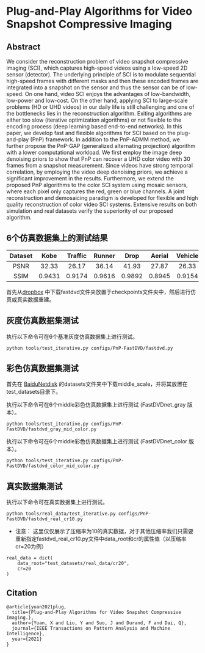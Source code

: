 # Plug-and-Play Algorithms for Video Snapshot Compressive Imaging
## Abstract
We consider the reconstruction problem of video snapshot compressive imaging (SCI), which captures high-speed videos using a low-speed 2D sensor (detector). The underlying principle of SCI is to modulate sequential high-speed frames with different masks and then these encoded frames are integrated into a snapshot on the sensor and thus the sensor can be of low-speed. On one hand, video SCI enjoys the advantages of low-bandwidth, low-power and low-cost. On the other hand, applying SCI to large-scale problems (HD or UHD videos) in our daily life is still challenging and one of the bottlenecks lies in the reconstruction algorithm. Exiting algorithms are either too slow (iterative optimization algorithms) or not flexible to the encoding process (deep learning based end-to-end networks). In this paper, we develop fast and flexible algorithms for SCI based on the plug-and-play (PnP) framework. In addition to the PnP-ADMM method, we further propose the PnP-GAP (generalized alternating projection) algorithm with a lower computational workload. We first employ the image deep denoising priors to show that PnP can recover a UHD color video with 30 frames from a snapshot measurement. Since videos have strong temporal correlation, by employing the video deep denoising priors, we achieve a significant improvement in the results. Furthermore, we extend the proposed PnP algorithms to the color SCI system using mosaic sensors, where each pixel only captures the red, green or blue channels. A joint reconstruction and demosaicing paradigm is developed for flexible and high quality reconstruction of color video SCI systems. Extensive results on both simulation and real datasets verify the superiority of our proposed algorithm.

## 6个仿真数据集上的测试结果
|Dataset|Kobe  |Traffic|Runner| Drop  | Aerial | Vehicle|Average|
|:----:|:----: |:----:|:-----:|:----:  | :-----:|:----: |:---:|
|PSNR | 32.33| 26.17 | 36.14|  41.93|  27.87 |  26.33 | 31.79 | 
|SSIM | 0.9431|0.9174|0.9616|0.9892 |0.8945  |0.9154 |0.9369| 

首先从[dropbox](https://www.dropbox.com/sh/96nf7jzabhqj4mh/AAB09QXrNGi_kujDDnWn6G32a?dl=0) 中下载fastdvd文件夹放置于checkpoints文件夹中，然后进行仿真或真实数据重建。

## 灰度仿真数据集测试
执行以下命令可在6个基准灰度仿真数据集上进行测试。
```
python tools/test_iterative.py configs/PnP-FastDVD/fastdvd.py 

```
## 彩色仿真数据集测试
首先在 [BaiduNetdisk](https://pan.baidu.com/s/1wRMBsYoyVFFsEI5-lTPy6w?pwd=d2oi) 的datasets文件夹中下载middle_scale，并将其放置在test_datasets目录下。 

执行以下命令可在6个middle彩色仿真数据集上进行测试 (FastDVDnet_gray 版本）。
```
python tools/test_iterative.py configs/PnP-FastDVD/fastdvd_gray_mid_color.py 

```
执行以下命令可在6个middle彩色仿真数据集上进行测试 (FastDVDnet_color 版本）。
```
python tools/test_iterative.py configs/PnP-FastDVD/fastdvd_color_mid_color.py 

```
## 真实数据集测试
执行以下命令可在真实数据集上进行测试。
```
python tools/real_data/test_iterative.py configs/PnP-FastDVD/fastdvd_real_cr10.py 

```
* 注意： 这里仅仅展示了压缩率为10的真实数据，对于其他压缩率我们只需要重新指定fastdvd_real_cr10.py文件中data_root和cr的属性值（以压缩率cr=20为例）
```
real_data = dict(
    data_root="test_datasets/real_data/cr20",
    cr=20
)
```
## Citation
```
@article{yuan2021plug,
  title={Plug-and-Play Algorithms for Video Snapshot Compressive Imaging.},
  author={Yuan, X and Liu, Y and Suo, J and Durand, F and Dai, Q},
  journal={IEEE Transactions on Pattern Analysis and Machine Intelligence},
  year={2021}
}
```

